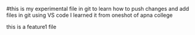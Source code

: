 #this is my experimental file in git to learn how to push changes and add files in git using VS code 
I learned it from oneshot of apna college 

this is a feature1 file
